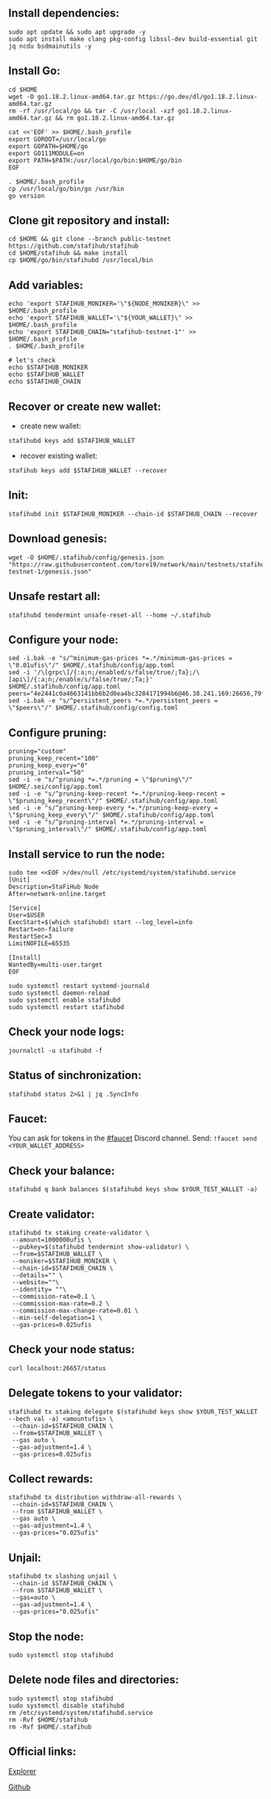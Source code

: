 ## Install dependencies:
```
sudo apt update && sudo apt upgrade -y
sudo apt install make clang pkg-config libssl-dev build-essential git jq ncdu bsdmainutils -y
```
## Install Go:
```
cd $HOME
wget -O go1.18.2.linux-amd64.tar.gz https://go.dev/dl/go1.18.2.linux-amd64.tar.gz
rm -rf /usr/local/go && tar -C /usr/local -xzf go1.18.2.linux-amd64.tar.gz && rm go1.18.2.linux-amd64.tar.gz

cat <<'EOF' >> $HOME/.bash_profile
export GOROOT=/usr/local/go
export GOPATH=$HOME/go
export GO111MODULE=on
export PATH=$PATH:/usr/local/go/bin:$HOME/go/bin
EOF

. $HOME/.bash_profile
cp /usr/local/go/bin/go /usr/bin
go version
```
## Clone git repository and install:
```
cd $HOME && git clone --branch public-testnet https://github.com/stafihub/stafihub
cd $HOME/stafihub && make install
cp $HOME/go/bin/stafihubd /usr/local/bin
```
## Add variables:
```
echo 'export STAFIHUB_MONIKER='\"${NODE_MONIKER}\" >> $HOME/.bash_profile
echo 'export STAFIHUB_WALLET='\"${YOUR_WALLET}\" >> $HOME/.bash_profile
echo 'export STAFIHUB_CHAIN="stafihub-testnet-1"' >> $HOME/.bash_profile
. $HOME/.bash_profile

# let's check
echo $STAFIHUB_MONIKER
echo $STAFIHUB_WALLET
echo $STAFIHUB_CHAIN
```
## Recover or create new wallet:
* create new wallet:
```
stafihubd keys add $STAFIHUB_WALLET
```
* recover existing wallet:
```
stafihub keys add $STAFIHUB_WALLET --recover
```
## Init:
```
stafihubd init $STAFIHUB_MONIKER --chain-id $STAFIHUB_CHAIN --recover
```
## Download genesis:
```
wget -O $HOME/.stafihub/config/genesis.json "https://raw.githubusercontent.com/tore19/network/main/testnets/stafihub-testnet-1/genesis.json"
```
## Unsafe restart all:
```
stafihubd tendermint unsafe-reset-all --home ~/.stafihub
```
## Configure your node:
```
sed -i.bak -e "s/^minimum-gas-prices *=.*/minimum-gas-prices = \"0.01ufis\"/" $HOME/.stafihub/config/app.toml
sed -i '/\[grpc\]/{:a;n;/enabled/s/false/true/;Ta};/\[api\]/{:a;n;/enable/s/false/true/;Ta;}' $HOME/.stafihub/config/app.toml
peers="4e2441c0a4663141bb6b2d0ea4bc3284171994b6@46.38.241.169:26656,79ffbd983ab6d47c270444f517edd37049ae4937@23.88.114.52:26656"
sed -i.bak -e "s/^persistent_peers *=.*/persistent_peers = \"$peers\"/" $HOME/.stafihub/config/config.toml
```
## Configure pruning:
```
pruning="custom"
pruning_keep_recent="100"
pruning_keep_every="0"
pruning_interval="50"
sed -i -e "s/^pruning *=.*/pruning = \"$pruning\"/" $HOME/.sei/config/app.toml
sed -i -e "s/^pruning-keep-recent *=.*/pruning-keep-recent = \"$pruning_keep_recent\"/" $HOME/.stafihub/config/app.toml
sed -i -e "s/^pruning-keep-every *=.*/pruning-keep-every = \"$pruning_keep_every\"/" $HOME/.stafihub/config/app.toml
sed -i -e "s/^pruning-interval *=.*/pruning-interval = \"$pruning_interval\"/" $HOME/.stafihub/config/app.toml
```
## Install service to run the node:
 ```
sudo tee <<EOF >/dev/null /etc/systemd/system/stafihubd.service
[Unit]
Description=StaFiHub Node
After=network-online.target

[Service]
User=$USER
ExecStart=$(which stafihubd) start --log_level=info
Restart=on-failure
RestartSec=3
LimitNOFILE=65535

[Install]
WantedBy=multi-user.target
EOF

sudo systemctl restart systemd-journald
sudo systemctl daemon-reload
sudo systemctl enable stafihubd
sudo systemctl restart stafihubd
```
## Check your node logs:
```
journalctl -u stafihubd -f
```
## Status of sinchronization:
```
stafihubd status 2>&1 | jq .SyncInfo
```
## Faucet:
You can ask for tokens in the [#faucet](https://discord.gg/uKSdyZ8z) Discord channel.
Send: `!faucet send <YOUR_WALLET_ADDRESS>`

## Сheck your balance:
```
stafihubd q bank balances $(stafihubd keys show $YOUR_TEST_WALLET -a)
```
## Create validator:
```
stafihubd tx staking create-validator \
 --amount=1000000ufis \
 --pubkey=$(stafihubd tendermint show-validator) \
 --from=$STAFIHUB_WALLET \
 --moniker=$STAFIHUB_MONIKER \
 --chain-id=$STAFIHUB_CHAIN \
 --details="" \
 --website=""\
 --identity= ""\
 --commission-rate=0.1 \
 --commission-max-rate=0.2 \
 --commission-max-change-rate=0.01 \
 --min-self-delegation=1 \
 --gas-prices=0.025ufis
 ```
 ## Check your node status:
 ```
 curl localhost:26657/status
 ```
## Delegate tokens to your validator:
```
stafihubd tx staking delegate $(stafihubd keys show $YOUR_TEST_WALLET --bech val -a) <amountufis> \
 --chain-id=$STAFIHUB_CHAIN \
 --from=$STAFIHUB_WALLET \
 --gas auto \
 --gas-adjustment=1.4 \
 --gas-prices=0.025ufis
```
## Collect rewards:
```
stafihubd tx distribution withdraw-all-rewards \
 --chain-id=$STAFIHUB_CHAIN \
 --from $STAFIHUB_WALLET \
 --gas auto \
 --gas-adjustment=1.4 \
 --gas-prices="0.025ufis"
```
## Unjail:
```
stafihubd tx slashing unjail \
 --chain-id $STAFIHUB_CHAIN \ 
 --from $STAFIHUB_WALLET \ 
 --gas=auto \ 
 --gas-adjustment=1.4 \
 --gas-prices="0.025ufis"
```
## Stop the node:
```
sudo systemctl stop stafihubd
```
## Delete node files and directories:
```
sudo systemctl stop stafihubd
sudo systemctl disable stafihubd
rm /etc/systemd/system/stafihubd.service
rm -Rvf $HOME/stafihub
rm -Rvf $HOME/.stafihub
```
## Official links:
[Explorer](https://testnet-explorer.stafihub.io/stafi-hub-testnet/staking)

[Github](https://github.com/stafihub/network/tree/main/testnets)

